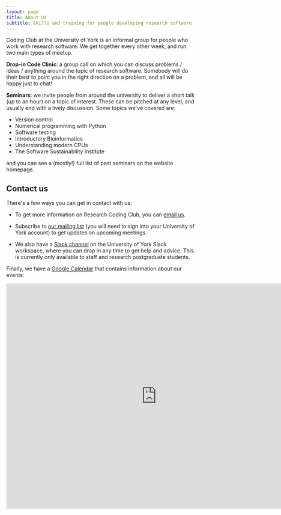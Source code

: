 ```yaml
---
layout: page
title: About Us
subtitle: Skills and training for people developing research software
---
```


Coding Club at the University of York is an informal group for people who work with research software.
We get together every other week, and run two main types of meetup.

**Drop-in Code Clinic**: a group call on which you can discuss problems / ideas / anything around the 
topic of research software. Somebody will do their best to point you in the right direction on a problem,
and all will be happy just to chat!

**Seminars**: we invite people from around the university to deliver a short talk (up to an hour) on a topic 
of interest. These can be pitched at any level, and usually end with a lively discussion. Some topics we've 
covered are:

* Version control
* Numerical programming with Python
* Software testing
* Introductory Bioinformatics
* Understanding modern CPUs
* The Software Sustainability Institute

and you can see a (mostly!) full list of past seminars on the website homepage.

## Contact us

There's a few ways you can get in contact with us:

- To get more information on Research Coding Club, you can [email us][4].

- Subscribe to [our mailing list][1] (you will need to sign into your University
  of York account) to get updates on upcoming meetings.

- We also have a [Slack channel][2] on the University of York Slack workspace,
  where you can drop in any time to get help and advice. This is currently only
  available to staff and research postgraduate students.

Finally, we have a [Google Calendar][3] that contains information about our events:

<iframe src="https://calendar.google.com/calendar/embed?src=c_rupc0j42t327dofm923n1p3abo%40group.calendar.google.com&ctz=Europe%2FLondon" style="border: 0" width="800" height="600" frameborder="0" scrolling="no"></iframe>

[1]: https://groups.google.com/a/york.ac.uk/forum/?hl=en-GB#!forum/research-coding-club-group/join
[2]: https://uoy.slack.com/archives/C015ZG0CVBL
[3]: https://calendar.google.com/calendar/u/0?cid=Y19ydXBjMGo0MnQzMjdkb2ZtOTIzbjFwM2Fib0Bncm91cC5jYWxlbmRhci5nb29nbGUuY29t
[4]: mailto:research-coding-club-group+managers@york.ac.uk
